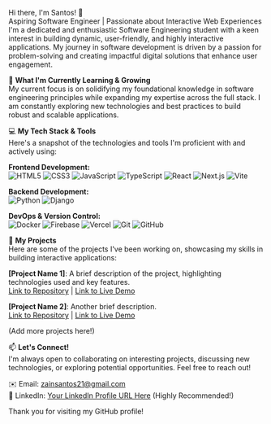 Hi there, I'm Santos! 👋  
Aspiring Software Engineer | Passionate about Interactive Web Experiences  
I'm a dedicated and enthusiastic Software Engineering student with a keen interest in building dynamic, user-friendly, and highly interactive applications. My journey in software development is driven by a passion for problem-solving and creating impactful digital solutions that enhance user engagement.

🌱 **What I'm Currently Learning & Growing**  
My current focus is on solidifying my foundational knowledge in software engineering principles while expanding my expertise across the full stack. I am constantly exploring new technologies and best practices to build robust and scalable applications.

💻 **My Tech Stack & Tools**  
Here's a snapshot of the technologies and tools I'm proficient with and actively using:

**Frontend Development:**  
![HTML5](https://img.shields.io/badge/-HTML5-E34F26?logo=html5&logoColor=white)
![CSS3](https://img.shields.io/badge/-CSS3-1572B6?logo=css3&logoColor=white)
![JavaScript](https://img.shields.io/badge/-JavaScript-F7DF1E?logo=javascript&logoColor=black)
![TypeScript](https://img.shields.io/badge/-TypeScript-3178C6?logo=typescript&logoColor=white)
![React](https://img.shields.io/badge/-React-61DAFB?logo=react&logoColor=black)
![Next.js](https://img.shields.io/badge/-Next.js-000000?logo=nextdotjs&logoColor=white)
![Vite](https://img.shields.io/badge/-Vite-646CFF?logo=vite&logoColor=white)

**Backend Development:**  
![Python](https://img.shields.io/badge/-Python-3776AB?logo=python&logoColor=white)
![Django](https://img.shields.io/badge/-Django-092E20?logo=django&logoColor=white)

**DevOps & Version Control:**  
![Docker](https://img.shields.io/badge/-Docker-2496ED?logo=docker&logoColor=white)
![Firebase](https://img.shields.io/badge/-Firebase-FFCA28?logo=firebase&logoColor=black)
![Vercel](https://img.shields.io/badge/-Vercel-000000?logo=vercel&logoColor=white)
![Git](https://img.shields.io/badge/-Git-F05032?logo=git&logoColor=white)
![GitHub](https://img.shields.io/badge/-GitHub-181717?logo=github&logoColor=white)

🚀 **My Projects**  
Here are some of the projects I've been working on, showcasing my skills in building interactive applications:

**[Project Name 1]**: A brief description of the project, highlighting technologies used and key features.  
[Link to Repository](...) | [Link to Live Demo](...)  

**[Project Name 2]**: Another brief description.  
[Link to Repository](...) | [Link to Live Demo](...)  

(Add more projects here!)

📫 **Let's Connect!**  
I'm always open to collaborating on interesting projects, discussing new technologies, or exploring potential opportunities. Feel free to reach out!  

✉️ Email: [zainsantos21@gmail.com](mailto:zainsantos21@gmail.com)  
💼 LinkedIn: [Your LinkedIn Profile URL Here](https://www.linkedin.com/in/santos-dev) (Highly Recommended!)

Thank you for visiting my GitHub profile!
